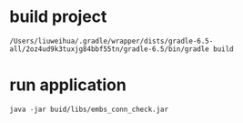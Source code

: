 # build project
```shell
/Users/liuweihua/.gradle/wrapper/dists/gradle-6.5-all/2oz4ud9k3tuxjg84bbf55tn/gradle-6.5/bin/gradle build
```
# run application
```shell
java -jar buid/libs/embs_conn_check.jar
```
